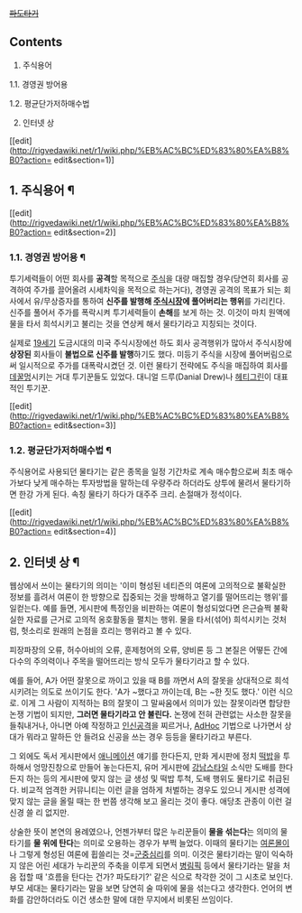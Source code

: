 <del>[파도타기](%ED%8C%8C%EB%8F%84%ED%83%80%EA%B8%B0.md)</del>

## Contents

    

1. 주식용어 
    

1.1. 경영권 방어용

1.2. 평균단가저하매수법

2. 인터넷 상 

[[edit](http://rigvedawiki.net/r1/wiki.php/%EB%AC%BC%ED%83%80%EA%B8%B0?action=
edit&section=1)]

## 1. 주식용어 ¶

[[edit](http://rigvedawiki.net/r1/wiki.php/%EB%AC%BC%ED%83%80%EA%B8%B0?action=
edit&section=2)]

### 1.1. 경영권 방어용 ¶

투기세력들이 어떤 회사를 **공격**할 목적으로 [주식](%EC%A3%BC%EC%8B%9D.md)을 대량 매집할 경우(당연히 회사를
공격하여 주가를 끌어올려 시세차익을 목적으로 하는거다), 경영권 공격의 목표가 되는 회사에서 유/무상증자를 통하여 **신주를 발행해
[주식시장](%EC%A3%BC%EC%8B%9D%EC%8B%9C%EC%9E%A5.md)에 풀어버리는 행위**를 가리킨다. 신주를 풀어서
주가를 폭락시켜 투기세력들이 **손해**를 보게 하는 것. 이것이 마치 원액에 물을 타서 희석시키고 불리는 것을 연상케 해서 물타기라고
지칭되는 것이다.

  

실제로 [19세기](19%EC%84%B8%EA%B8%B0.md) 도금시대의 미국 주식시장에선 하도 회사 공격행위가 많아서 주식시장에
**상장된** 회사들이 **불법으로 신주를 발행**하기도 했다. 미등기 주식을 시장에 풀어버림으로써 일시적으로 주가를 대폭락시켰던 것. 이런
물타기 전략에도 주식을 매집하여 회사를 [데꿀멍](%EB%8D%B0%EA%BF%80%EB%A9%8D.md)시키는 거대 투기꾼들도
있었다. 대니얼 드루(Danial Drew)나 [헤티그린](%ED%97%A4%ED%8B%B0%20%EA%B7%B8%EB%A6%B0.md)이 대표적인 투기꾼.

  

[[edit](http://rigvedawiki.net/r1/wiki.php/%EB%AC%BC%ED%83%80%EA%B8%B0?action=
edit&section=3)]

### 1.2. 평균단가저하매수법 ¶

주식용어로 사용되던 물타기는 같은 종목을 일정 기간차로 계속 매수함으로써 최초 매수가보다 낮게 매수하는 투자방법을 말하는데 우량주라 하더라도
상투에 물려서 물타기하면 한강 가게 된다. 속칭 물타기 하다가 대주주 크리. 손절매가 정석이다.

  

[[edit](http://rigvedawiki.net/r1/wiki.php/%EB%AC%BC%ED%83%80%EA%B8%B0?action=
edit&section=4)]

## 2. 인터넷 상 ¶

웹상에서 쓰이는 물타기의 의미는 '이미 형성된 네티즌의 여론에 고의적으로 불확실한 정보를 흘려서 여론이 한 방향으로 집중되는 것을 방해하고
열기를 떨어뜨리는 행위'를 일컫는다. 예를 들면, 게시판에 특정인을 비판하는 여론이 형성되었다면 은근슬쩍 불확실한 자료를 근거로 고의적
옹호활동을 펼치는 행위. 물을 타서(섞어) 희석시키는 것처럼, 헛소리로 원래의 논점을 흐리는 행위라고 볼 수 있다.

  

피장파장의 오류, 허수아비의 오류, 훈제청어의 오류, 양비론 등 그 본질은 어떻든 간에 다수의 주의력이나 주목을 떨어뜨리는 방식 모두가
물타기라고 할 수 있다.

  

예를 들어, A가 어떤 잘못으로 까이고 있을 때 B를 까면서 A의 잘못을 상대적으로 희석시키려는 의도로 쓰이기도 한다. 'A가 ~했다고
까이는데, B는 ~한 짓도 했다.' 이런 식으로. 이게 그 사람이 지적하는 B의 잘못이 그 말싸움에서 의미가 있는 잘못이라면 합당한 논쟁
기법이 되지만, **그러면 물타기라고 안 불린다.** 논쟁에 전혀 관련없는 사소한 잘못을 들춰내거나, 아니면 아예 작정하고
[인신공격](%EC%9D%B8%EC%8B%A0%EA%B3%B5%EA%B2%A9.md)을 찌르거나, [AdHoc](Ad%20Hoc.md) 기법으로 나가면서 상대가 뭐라고 말하든 안 들려요 신공을 쓰는 경우 등등을 물타기라고 부른다.

  

그 외에도 독서 게시판에서 [애니메이션](%EC%95%A0%EB%8B%88%EB%A9%94%EC%9D%B4%EC%85%98.md)
얘기를 한다든지, 만화 게시판에 정치 [떡밥](%EB%96%A1%EB%B0%A5.md)을 투하해서 엉망진창으로 만들어 놓는다든지, 유머
게시판에 [강남스타일](%EA%B0%95%EB%82%A8%EC%8A%A4%ED%83%80%EC%9D%BC.md) 소식만 도배를 한다든지
하는 등의 게시판에 맞지 않는 글 생성 및 떡밥 투척, 도배 행위도 물타기로 취급된다. 비교적 엄격한 커뮤니티는 이런 글을 엄하게 처벌하는
경우도 있으니 게시판 성격에 맞지 않는 글을 올릴 때는 한 번쯤 생각해 보고 올리는 것이 좋다. 애당초 관종이 이런 걸 신경 쓸 리 없지만.

  

상술한 뜻이 본연의 용례였으나, 언젠가부터 많은 누리꾼들이 **물을 섞는다**는 의미의 물타기를 **물 위에 탄다**는 의미로 오용하는
경우가 부쩍 늘었다. 이때의 물타기는 [여론몰이](%EC%97%AC%EB%A1%A0%EB%AA%B0%EC%9D%B4.md)나 그렇게
형성된 여론에 휩쓸리는 것=[군중심리](%EA%B5%B0%EC%A4%91%EC%8B%AC%EB%A6%AC.md)를 의미. 이것은
물타기라는 말이 익숙하지 않은 어린 세대가 누리꾼의 주축을 이루게 되면서
[병림픽](%EB%B3%91%EB%A6%BC%ED%94%BD.md) 등에서 물타기라는 말을 처음 접할 때 '흐름을 탄다는 건가?
파도타기?' 같은 식으로 착각한 것이 그 시초로 보인다. 부모 세대는 물타기라는 말을 보면 당연히 술 따위에 물을 섞는다고 생각한다. 언어의
변화를 감안하더라도 이건 생소한 말에 대한 무지에서 비롯된 쓰임이다.

